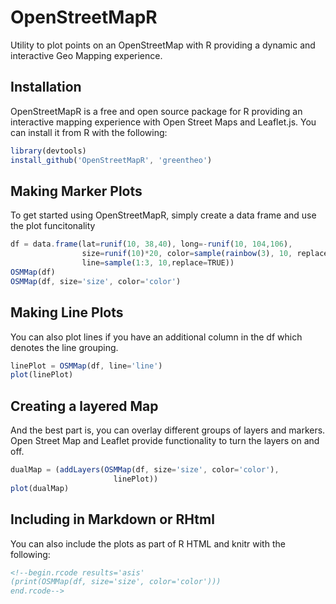 OpenStreetMapR
==============

Utility to plot points on an OpenStreetMap with R providing a dynamic and interactive Geo Mapping experience.

Installation
-------------

OpenStreetMapR is a free and open source package for R providing an interactive mapping experience with Open Street Maps and Leaflet.js.  You can install it from R with the following:

 
```javascript
library(devtools)
install_github('OpenStreetMapR', 'greentheo')
```


Making Marker Plots
-------------------

To get started using OpenStreetMapR, simply create a data frame and use the plot funcitonality

```javascript
df = data.frame(lat=runif(10, 38,40), long=-runif(10, 104,106), 
                size=runif(10)*20, color=sample(rainbow(3), 10, replace=TRUE),
                line=sample(1:3, 10,replace=TRUE))
OSMMap(df)
OSMMap(df, size='size', color='color')
```

Making Line Plots
-----------------

You can also plot lines if you have an additional column in the df which denotes the line grouping.

```javascript
linePlot = OSMMap(df, line='line')
plot(linePlot)

```


Creating a layered Map
----------------------

And the best part is, you can overlay different groups of layers and markers.  Open Street Map and Leaflet provide functionality to 
turn the layers on and off.

```javascript
dualMap = (addLayers(OSMMap(df, size='size', color='color'),
                       linePlot))
plot(dualMap)
```

Including in Markdown or RHtml
-------------------------------
You can also include the plots as part of R HTML and knitr with the following:

``` html
<!--begin.rcode results='asis'
(print(OSMMap(df, size='size', color='color')))
end.rcode-->
```
 
